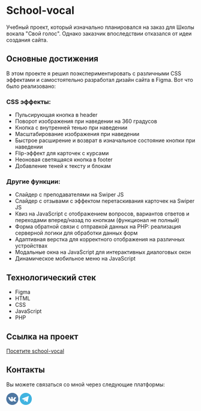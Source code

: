 # School-vocal

Учебный проект, который изначально планировался на заказ для Школы вокала "Свой голос". Однако заказчик впоследствии отказался от идеи создания сайта.

## Основные достижения

В этом проекте я решил поэкспериментировать с различными CSS эффектами и самостоятельно разработал дизайн сайта в Figma. Вот что было реализовано:

### CSS эффекты:
- Пульсирующая кнопка в header
- Поворот изображения при наведении на 360 градусов
- Кнопка с внутренней тенью при наведении
- Масштабирование изображения при наведении
- Быстрое расширение и возврат в изначальное состояние кнопки при наведении
- Flip-эффект для карточек с курсами
- Неоновая светящаяся кнопка в footer
- Добавление теней к тексту и блокам

### Другие функции:
- Слайдер с преподавателями на Swiper JS
- Слайдер с отзывами с эффектом перетаскивания карточек на Swiper JS
- Квиз на JavaScript с отображением вопросов, вариантов ответов и переходами вперед/назад по кнопкам (функционал не полный)
- Форма обратной связи с отправкой данных на PHP: реализация серверной логики для обработки данных форм
- Адаптивная верстка для корректного отображения на различных устройствах
- Модальные окна на JavaScript для интерактивных диалоговых окон
- Динамическое мобильное меню на JavaScript

## Технологический стек

- Figma
- HTML
- CSS
- JavaScript
- PHP

## Ссылка на проект

[Посетите school-vocal](https://ageev-alexey.ru/school-vocal/)

## Контакты

Вы можете связаться со мной через следующие платформы:

<a href="https://vk.com/id321802975"><img src="https://github.com/Alexey917/Alexey917/blob/main/assets/vk.png" width="32" height="32" /></a>
<a href="https://t.me/Alexey917"><img src="https://github.com/Alexey917/Alexey917/blob/main/assets/tg.png" width="32" height="32" /></a>
